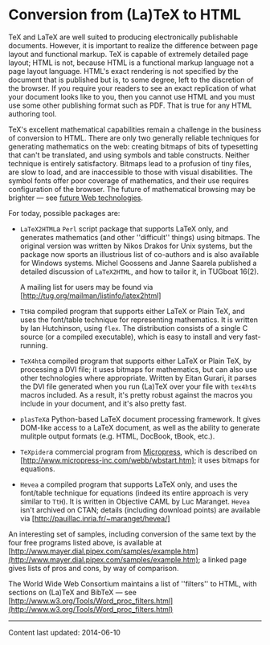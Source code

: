 # Conversion from (La)TeX to HTML

TeX and LaTeX are well suited to producing electronically publishable
documents. However, it is important to realize the difference
between page layout and functional markup. TeX is capable of
extremely detailed page layout; HTML is not, because HTML is a
functional markup language not a page layout language. HTML's exact
rendering is not specified by the document that is published but is, to
some degree, left to the discretion of the browser. If you require your
readers to see an exact replication of what your document looks like
to you, then you cannot use HTML and you must use some other
publishing format such as PDF. That is true for any HTML
authoring tool.

TeX's excellent mathematical capabilities remain a challenge in the
business of conversion to HTML.  There are only two generally
reliable techniques for generating mathematics on the web: creating
bitmaps of bits of typesetting that can't be translated, and using
symbols and table constructs.  Neither technique is entirely
satisfactory.  Bitmaps lead to a profusion of tiny files, are slow to
load, and are inaccessible to those with visual disabilities.  The
symbol fonts offer poor coverage of mathematics, and their use
requires configuration of the browser.  The future of mathematical
browsing may be brighter&nbsp;&mdash; see
[future Web technologies](./FAQ-mathml.html).

For today, possible packages are:

- `LaTeX2HTML`a `Perl` script package that
  supports LaTeX only, and generates mathematics (and other
  ''difficult'' things) using bitmaps.  The original version was
  written by Nikos Drakos for Unix systems, but the package now sports
  an illustrious list of co-authors and is also available for Windows
  systems.  Michel Goossens and Janne Saarela published a detailed
  discussion of `LaTeX2HTML`, and how to tailor it, in
  TUGboat 16(2).

  A mailing list for users may be found via
  [http://tug.org/mailman/listinfo/latex2html]
- `TtH`a compiled program that supports either LaTeX
  or Plain TeX, and uses the font/table technique for representing
  mathematics.  It is written by Ian Hutchinson, using
  `flex`.  The distribution consists of a single C
  source (or a compiled executable), which is easy to install and very
  fast-running.
- `TeX4ht`a compiled program that supports either
  LaTeX or Plain TeX, by processing a DVI file; it uses
  bitmaps for mathematics, but can also use other technologies where
  appropriate.  Written by Eitan Gurari, it parses the DVI
  file generated when you run (La)TeX over your file with
  `tex4ht`s macros included.  As a result, it's pretty
  robust against the macros you include in your document, and it's
  also pretty fast.
- `plasTeX`a Python-based LaTeX document processing
    framework.  It gives DOM-like access to a LaTeX document, as
    well as the ability to generate mulitple output formats
    (e.g. HTML, DocBook, tBook, etc.).
- `TeXpider`a commercial program from
  [Micropress](./FAQ-commercial.html), which is
  described on [http://www.micropress-inc.com/webb/wbstart.htm];
  it uses bitmaps for equations.
- `Hevea` a compiled program that supports LaTeX
  only, and uses the font/table technique for equations (indeed its
  entire approach is very similar to `TtH`).  It is written
  in Objective CAML by Luc Maranget.  `Hevea` isn't
  archived on CTAN; details (including download points) are
  available via [http://pauillac.inria.fr/~maranget/hevea/]

An interesting set of samples, including conversion of the same text
by the four free programs listed above, is available at
[http://www.mayer.dial.pipex.com/samples/example.htm](http://www.mayer.dial.pipex.com/samples/example.htm); a linked
page gives lists of pros and cons, by way of comparison.

The World Wide Web Consortium maintains a list of ''filters'' to
HTML, with sections on (La)TeX and BibTeX&nbsp;&mdash; see
[http://www.w3.org/Tools/Word_proc_filters.html](http://www.w3.org/Tools/Word_proc_filters.html)


----

Content last updated: 2014-06-10
